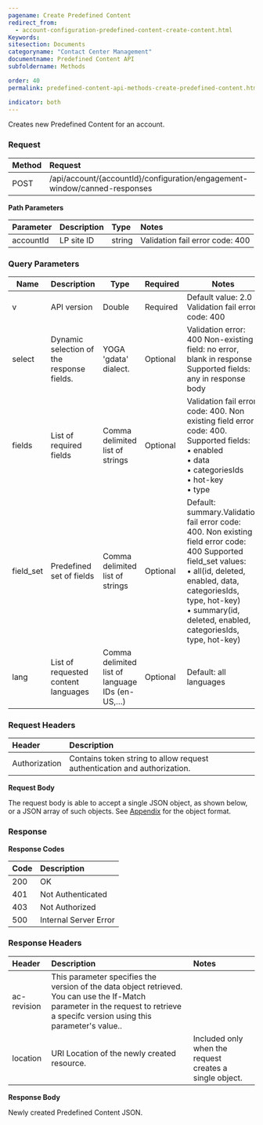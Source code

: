 ```yaml
---
pagename: Create Predefined Content
redirect_from:
  - account-configuration-predefined-content-create-content.html
Keywords:
sitesection: Documents
categoryname: "Contact Center Management"
documentname: Predefined Content API
subfoldername: Methods

order: 40
permalink: predefined-content-api-methods-create-predefined-content.html

indicator: both
---
```


Creates new Predefined Content for an account.

### Request

|Method | Request |
|:-------- | :--------- |
| POST | /api/account/{accountId}/configuration/engagement-window/canned-responses |

**Path Parameters**

| Parameter  |Description  |Type | Notes |
| :---------- | :-------------- | :--------------  |:--- |
| accountId | LP site ID  |string  | Validation fail error code: 400 |

### Query Parameters

| Name      | Description                               | Type                                           | Required | Notes                                                                                                                                                                                                                                            |
|-----------|-------------------------------------------|------------------------------------------------|----------|--------------------------------------------------------------------------------------------------------------------------------------------------------------------------------------------------------------------------------------------------|
| v         | API version                               | Double                                         | Required | Default value: 2.0 Validation fail error code: 400                                                                                                                                                                                               |
| select    | Dynamic selection of the response fields. | YOGA 'gdata' dialect.                          | Optional | Validation error: 400 Non-existing field: no error, blank in response Supported fields: any in response body                                                                                                                                     |
| fields    | List of required fields                   | Comma delimited list of strings                | Optional | Validation fail error code: 400. Non existing field error code: 400. Supported fields: <br> • enabled <br> • data <br> • categoriesIds <br> • hot-key <br> • type                                                                                                    |
| field_set | Predefined set of fields                  | Comma delimited list of strings                | Optional | Default: summary.Validation fail error code: 400. Non existing field error code: 400 Supported field_set values: <br>• all(id, deleted, enabled, data, categoriesIds, type, hot-key) <br>• summary(id, deleted, enabled, categoriesIds, type, hot-key) |
| lang      | List of requested content languages       | Comma delimited list of language IDs (en-US,…) | Optional | Default: all languages|



### Request Headers

|Header | Description |
 |:------- | :-------------- |
| Authorization  |Contains token string to allow request authentication and authorization.|  

**Request Body**

The request body is able to accept a single JSON object, as shown below, or a JSON array of such objects. See [Appendix](account-configuration-predefined-content-appendix.html) for the object format.

### Response

**Response Codes**

|Code | Description |
| :----- | :-------------|
|200 | OK |
| 401 | Not Authenticated |
| 403 | Not Authorized |
| 500 | Internal Server Error |

### Response Headers

| Header | Description | Notes |
 |:-------  | :-----  |:--- |
 |ac-revision | This parameter specifies the version of the data object retrieved. You can use the If-Match parameter in the request to retrieve a specifc version using this parameter's value.. |
| location | URI Location of the newly created resource. | Included only when the request creates a single object. |

**Response Body**

Newly created Predefined Content JSON.
